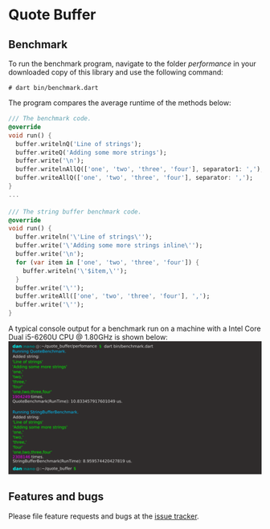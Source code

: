 # Quote Buffer


## Benchmark

To run the benchmark program, navigate to the folder *performance* in your downloaded
copy of this library and use
the following command:
```shell
# dart bin/benchmark.dart
```

The program compares the average runtime of the methods below:
```Dart
/// The benchmark code.
@override
void run() {
  buffer.writelnQ('Line of strings');
  buffer.writeQ('Adding some more strings');
  buffer.write('\n');
  buffer.writelnAllQ(['one', 'two', 'three', 'four'], separator1: ',');
  buffer.writeAllQ(['one', 'two', 'three', 'four'], separator: ',');
}
...

/// The string buffer benchmark code.
@override
void run() {
  buffer.writeln('\'Line of strings\'');
  buffer.write('\'Adding some more strings inline\'');
  buffer.write('\n');
  for (var item in ['one', 'two', 'three', 'four']) {
    buffer.writeln('\'$item,\'');
  }
  buffer.write('\'');
  buffer.writeAll(['one', 'two', 'three', 'four'], ',');
  buffer.write('\'');
}
```
A typical console output for a benchmark run on a machine with a Intel Core Dual i5-6260U CPU @ 1.80GHz is shown below:
![Console Output](https://raw.githubusercontent.com/simphotonics/quote_buffer/master/images/console_output_benchmark.svg?sanitize=true)


## Features and bugs

Please file feature requests and bugs at the [issue tracker].

[issue tracker]: https://github.com/simphotonics/quote_buffer/issues
[code_builder]: https://pub.dev/packages/code_builder